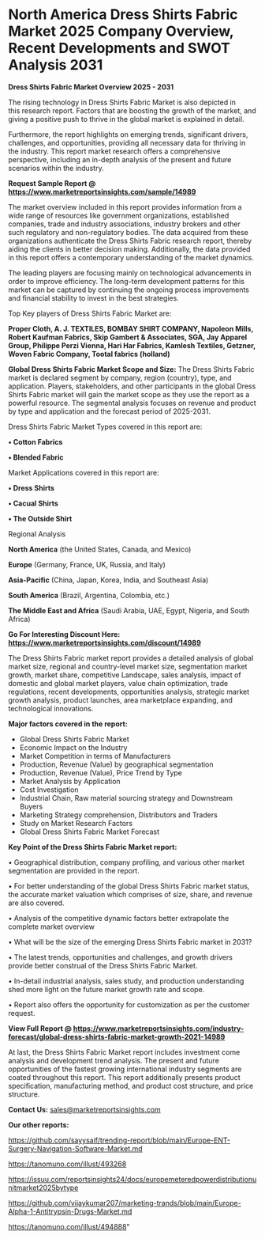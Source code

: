   # North America Dress Shirts Fabric Market 2025 Company Overview, Recent Developments and SWOT Analysis 2031

<Strong> Dress Shirts Fabric Market Overview 2025 - 2031</strong>

The rising technology in Dress Shirts Fabric Market is also depicted in this research report. Factors that are boosting the growth of the market, and giving a positive push to thrive in the global market is explained in detail.

Furthermore, the report highlights on emerging trends, significant drivers, challenges, and opportunities, providing all necessary data for thriving in the industry. This report market research offers a comprehensive perspective, including an in-depth analysis of the present and future scenarios within the industry.

<strong>Request Sample Report @ <a href=https://www.marketreportsinsights.com/sample/14989>https://www.marketreportsinsights.com/sample/14989</a></strong>

The market overview included in this report provides information from a wide range of resources like government organizations, established companies, trade and industry associations, industry brokers and other such regulatory and non-regulatory bodies. The data acquired from these organizations authenticate the Dress Shirts Fabric research report, thereby aiding the clients in better decision making. Additionally, the data provided in this report offers a contemporary understanding of the market dynamics.

The leading players are focusing mainly on technological advancements in order to improve efficiency. The long-term development patterns for this market can be captured by continuing the ongoing process improvements and financial stability to invest in the best strategies.

Top Key players of Dress Shirts Fabric Market are:

<strong>Proper Cloth, A. J. TEXTILES, BOMBAY SHIRT COMPANY, Napoleon Mills, Robert Kaufman Fabrics, Skip Gambert & Associates, SGA, Jay Apparel Group, Philippe Perzi Vienna, Hari Har Fabrics, Kamlesh Textiles, Getzner, Woven Fabric Company, Tootal fabrics (holland)</strong>

<strong><b>Global Dress Shirts Fabric Market Scope and Size:</b></strong>
The Dress Shirts Fabric market is declared segment by company, region (country), type, and application. Players, stakeholders, and other participants in the global Dress Shirts Fabric market will gain the market scope as they use the report as a powerful resource. The segmental analysis focuses on revenue and product by type and application and the forecast period of 2025-2031.

Dress Shirts Fabric Market Types covered in this report are:

<strong>• Cotton Fabrics

• Blended Fabric</strong>

Market Applications covered in this report are:

<strong>• Dress Shirts

• Cacual Shirts

• The Outside Shirt</strong> 

Regional Analysis

<strong>North America</strong> (the United States, Canada, and Mexico)

<strong>Europe</strong> (Germany, France, UK, Russia, and Italy)

<strong>Asia-Pacific</strong> (China, Japan, Korea, India, and Southeast Asia)

<strong>South America</strong> (Brazil, Argentina, Colombia, etc.)

<strong>The Middle East and Africa</strong> (Saudi Arabia, UAE, Egypt, Nigeria, and South Africa)

<strong>Go For Interesting Discount Here: <a href=https://www.marketreportsinsights.com/discount/14989>https://www.marketreportsinsights.com/discount/14989</a></strong>

The Dress Shirts Fabric market report provides a detailed analysis of global market size, regional and country-level market size, segmentation market growth, market share, competitive Landscape, sales analysis, impact of domestic and global market players, value chain optimization, trade regulations, recent developments, opportunities analysis, strategic market growth analysis, product launches, area marketplace expanding, and technological innovations.

<strong><b>Major factors covered in the report:</b></strong>
<ul>
  <li>Global Dress Shirts Fabric Market </li>
  <li>Economic Impact on the Industry</li>
  <li>Market Competition in terms of Manufacturers</li>
  <li>Production, Revenue (Value) by geographical segmentation</li>
  <li>Production, Revenue (Value), Price Trend by Type</li>
  <li>Market Analysis by Application</li>
  <li>Cost Investigation</li>
  <li>Industrial Chain, Raw material sourcing strategy and Downstream Buyers</li>
  <li>Marketing Strategy comprehension, Distributors and Traders</li>
  <li>Study on Market Research Factors</li>
  <li>Global Dress Shirts Fabric Market Forecast</li>
</ul>

<strong><b>Key Point of the Dress Shirts Fabric Market report:</b></strong>

• Geographical distribution, company profiling, and various other market segmentation are provided in the report.

• For better understanding of the global Dress Shirts Fabric market status, the accurate market valuation which comprises of size, share, and revenue are also covered.

• Analysis of the competitive dynamic factors better extrapolate the complete market overview

• What will be the size of the emerging Dress Shirts Fabric market in 2031?

• The latest trends, opportunities and challenges, and growth drivers provide better construal of the Dress Shirts Fabric Market.

• In-detail industrial analysis, sales study, and production understanding shed more light on the future market growth rate and scope.

• Report also offers the opportunity for customization as per the customer request.

<strong><b>View Full Report @ <a href=https://www.marketreportsinsights.com/industry-forecast/global-dress-shirts-fabric-market-growth-2021-14989>https://www.marketreportsinsights.com/industry-forecast/global-dress-shirts-fabric-market-growth-2021-14989</a></b></strong>


At last, the Dress Shirts Fabric Market report includes investment come analysis and development trend analysis. The present and future opportunities of the fastest growing international industry segments are coated throughout this report. This report additionally presents product specification, manufacturing method, and product cost structure, and price structure.

<strong>Contact Us:</strong>
sales@marketreportsinsights.com

<strong>Our other reports:</strong>

<a href=https://github.com/sayysaif/trending-report/blob/main/Europe-ENT-Surgery-Navigation-Software-Market.md>https://github.com/sayysaif/trending-report/blob/main/Europe-ENT-Surgery-Navigation-Software-Market.md</a>

<a href=https://tanomuno.com/illust/493268>https://tanomuno.com/illust/493268</a>

<a href=https://issuu.com/reportsinsights24/docs/europemeteredpowerdistributionunitmarket2025bytype>https://issuu.com/reportsinsights24/docs/europemeteredpowerdistributionunitmarket2025bytype</a>

<a href=https://github.com/vijaykumar207/marketing-trands/blob/main/Europe-Alpha-1-Antitrypsin-Drugs-Market.md>https://github.com/vijaykumar207/marketing-trands/blob/main/Europe-Alpha-1-Antitrypsin-Drugs-Market.md</a>

<a href=https://tanomuno.com/illust/494888>https://tanomuno.com/illust/494888</a>"
